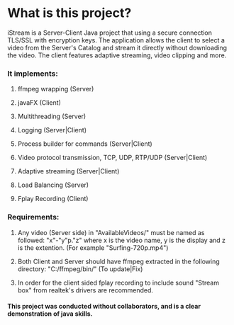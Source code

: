 # What is this project?
iStream is a Server-Client Java project that using a secure connection TLS/SSL with encryption keys. The application allows the client to select a video from the Server's Catalog and stream it directly without downloading the video. The client features adaptive streaming, video clipping and more.

### It implements:

  1. ffmpeg wrapping (Server)
	
  2. javaFX (Client)
	
  3. Multithreading (Server)
	
  4. Logging (Server|Client)
	
  5. Process builder for commands (Server|Client)
	
  6. Video protocol transmission, TCP, UDP, RTP/UDP (Server|Client)
	
  7. Adaptive streaming (Server|Client)
	
  8. Load Balancing (Server)
	
  9. Fplay Recording (Client)
  

	
### Requirements:

  1. Any video (Server side) in "AvailableVideos/" must be named as followed: "x"-"y"p."z" where x is the video name, y is the display and z is the extention. (For example "Surfing-720p.mp4")
	
  2. Both Client and Server should have ffmpeg extracted in the following directory: "C:/ffmpeg/bin/" (To update|Fix)
	
  3. In order for the client sided fplay recording to include sound "Stream box" from realtek's drivers are recommended.
	

#### This project was conducted without collaborators, and is a clear demonstration of java skills.
